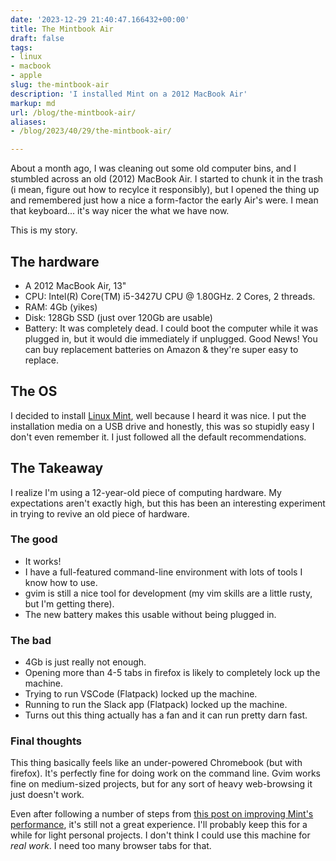 ```yaml
---
date: '2023-12-29 21:40:47.166432+00:00'
title: The Mintbook Air
draft: false
tags:
- linux
- macbook
- apple
slug: the-mintbook-air
description: 'I installed Mint on a 2012 MacBook Air'
markup: md
url: /blog/the-mintbook-air/
aliases:
- /blog/2023/40/29/the-mintbook-air/

---
```


About a month ago, I was cleaning out some old computer bins, and I stumbled across an old (2012) MacBook Air. I
started to chunk it in the trash (i mean, figure out how to recylce it responsibly), but I opened the thing up and
remembered just how a nice a form-factor the early Air's were. I mean that keyboard... it's way nicer the what we
have now.

This is my story.

## The hardware

- A 2012 MacBook Air, 13"
- CPU: Intel(R) Core(TM) i5-3427U CPU @ 1.80GHz. 2 Cores, 2 threads.
- RAM: 4Gb  (yikes)
- Disk: 128Gb SSD (just over 120Gb are usable)
- Battery: It was completely dead. I could boot the computer while it was plugged in, but it would die immediately
  if unplugged. Good News! You can buy replacement batteries on Amazon &amp; they're super easy to replace.

## The OS

I decided to install [Linux Mint](https://linuxmint.com/), well because I heard it was nice. I put the installation
media on a USB drive and honestly, this was so stupidly easy I don't even remember it. I just followed all the default
recommendations.


## The Takeaway

I realize I'm using a 12-year-old piece of computing hardware. My expectations aren't exactly high, but this has been
an interesting experiment in trying to revive an old piece of hardware.

### The good

- It works!
- I have a full-featured command-line environment with lots of tools I know how to use.
- gvim is still a nice tool for development (my vim skills are a little rusty, but I'm getting there).
- The new battery makes this usable without being plugged in.

### The bad

- 4Gb is just really not enough.
- Opening more than 4-5 tabs in firefox is likely to completely lock up the machine.
- Trying to run VSCode (Flatpack) locked up the machine.
- Running to run the Slack app (Flatpack) locked up the machine.
- Turns out this thing actually has a fan and it can run pretty darn fast.

### Final thoughts

This thing basically feels like an under-powered Chromebook (but with firefox). It's perfectly fine for doing work on
the command line. Gvim works fine on medium-sized projects, but for any sort of heavy web-browsing it just doesn't work.

Even after following a number of steps from
[this post on improving Mint's performance](https://easylinuxtipsproject.blogspot.com/p/speed-mint.html), it's still
not a great experience. I'll probably keep this for a while for light personal projects. I don't think I could use
this machine for _real work_. I need too many browser tabs for that.
